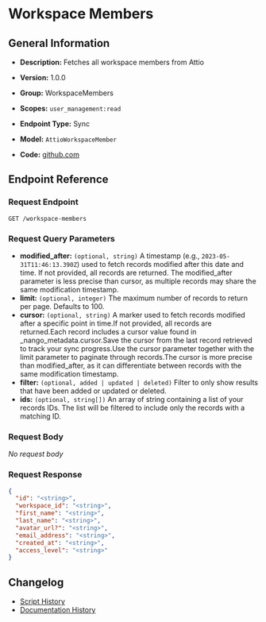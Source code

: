 <!-- BEGIN GENERATED CONTENT -->
# Workspace Members

## General Information

- **Description:** Fetches all workspace members from Attio

- **Version:** 1.0.0
- **Group:** WorkspaceMembers
- **Scopes:** `user_management:read`
- **Endpoint Type:** Sync
- **Model:** `AttioWorkspaceMember`
- **Code:** [github.com](https://github.com/NangoHQ/integration-templates/tree/main/integrations/attio/syncs/workspace-members.ts)


## Endpoint Reference

### Request Endpoint

`GET /workspace-members`

### Request Query Parameters

- **modified_after:** `(optional, string)` A timestamp (e.g., `2023-05-31T11:46:13.390Z`) used to fetch records modified after this date and time. If not provided, all records are returned. The modified_after parameter is less precise than cursor, as multiple records may share the same modification timestamp.
- **limit:** `(optional, integer)` The maximum number of records to return per page. Defaults to 100.
- **cursor:** `(optional, string)` A marker used to fetch records modified after a specific point in time.If not provided, all records are returned.Each record includes a cursor value found in _nango_metadata.cursor.Save the cursor from the last record retrieved to track your sync progress.Use the cursor parameter together with the limit parameter to paginate through records.The cursor is more precise than modified_after, as it can differentiate between records with the same modification timestamp.
- **filter:** `(optional, added | updated | deleted)` Filter to only show results that have been added or updated or deleted.
- **ids:** `(optional, string[])` An array of string containing a list of your records IDs. The list will be filtered to include only the records with a matching ID.

### Request Body

_No request body_

### Request Response

```json
{
  "id": "<string>",
  "workspace_id": "<string>",
  "first_name": "<string>",
  "last_name": "<string>",
  "avatar_url?": "<string>",
  "email_address": "<string>",
  "created_at": "<string>",
  "access_level": "<string>"
}
```

## Changelog

- [Script History](https://github.com/NangoHQ/integration-templates/commits/main/integrations/attio/syncs/workspace-members.ts)
- [Documentation History](https://github.com/NangoHQ/integration-templates/commits/main/integrations/attio/syncs/workspace-members.md)

<!-- END  GENERATED CONTENT -->

